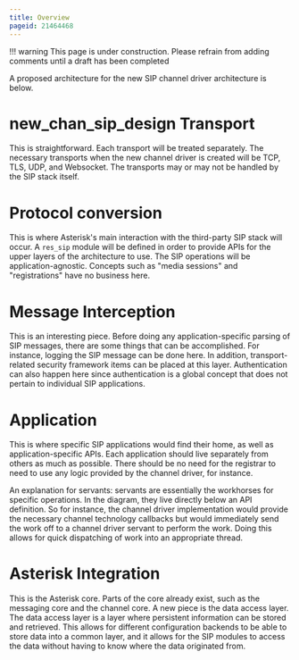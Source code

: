 ```yaml
---
title: Overview
pageid: 21464468
---
```





!!! warning 
    This page is under construction. Please refrain from adding comments until a draft has been completed

      
[//]: # (end-warning)



A proposed architecture for the new SIP channel driver architecture is below.


new_chan_sip_design
Transport
=========


This is straightforward. Each transport will be treated separately. The necessary transports when the new channel driver is created will be TCP, TLS, UDP, and Websocket. The transports may or may not be handled by the SIP stack itself.


Protocol conversion
===================


This is where Asterisk's main interaction with the third-party SIP stack will occur. A `res_sip` module will be defined in order to provide APIs for the upper layers of the architecture to use. The SIP operations will be application-agnostic. Concepts such as "media sessions" and "registrations" have no business here.


Message Interception
====================


This is an interesting piece. Before doing any application-specific parsing of SIP messages, there are some things that can be accomplished. For instance, logging the SIP message can be done here. In addition, transport-related security framework items can be placed at this layer. Authentication can also happen here since authentication is a global concept that does not pertain to individual SIP applications.


Application
===========


This is where specific SIP applications would find their home, as well as application-specific APIs. Each application should live separately from others as much as possible. There should be no need for the registrar to need to use any logic provided by the channel driver, for instance.


An explanation for servants: servants are essentially the workhorses for specific operations. In the diagram, they live directly below an API definition. So for instance, the channel driver implementation would provide the necessary channel technology callbacks but would immediately send the work off to a channel driver servant to perform the work. Doing this allows for quick dispatching of work into an appropriate thread.


Asterisk Integration
====================


This is the Asterisk core. Parts of the core already exist, such as the messaging core and the channel core. A new piece is the data access layer. The data access layer is a layer where persistent information can be stored and retrieved. This allows for different configuration backends to be able to store data into a common layer, and it allows for the SIP modules to access the data without having to know where the data originated from.

